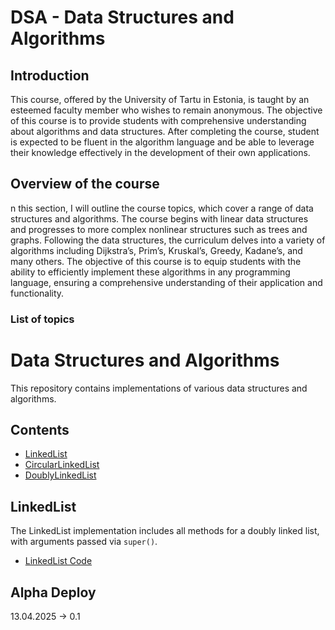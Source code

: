 # DSA - Data Structures and Algorithms

## Introduction

This course, offered by the University of Tartu in Estonia, is taught by an esteemed
faculty member who wishes to remain anonymous. The objective of this course is to
provide students with comprehensive understanding about algorithms and data structures.
After completing the course, student is expected to be fluent in the algorithm language
and be able to leverage their knowledge effectively in the development of
their own applications.

## Overview of the course

n this section, I will outline the course topics, which cover a range of data structures
and algorithms. The course begins with linear data structures and progresses to more
complex nonlinear structures such as trees and graphs. Following the data structures,
the curriculum delves into a variety of algorithms including Dijkstra’s,
Prim’s, Kruskal’s, Greedy, Kadane’s, and many others. The objective of this course is
to equip students with the ability to efficiently implement these algorithms in any
programming language, ensuring a comprehensive understanding of their application and
functionality.

### List of topics

# Data Structures and Algorithms

This repository contains implementations of various data structures and algorithms.

## Contents

- [LinkedList](./src/linked_lists/linked_list/implementation/linked_list.py)
- [CircularLinkedList](./src/linked_lists/circular_linked_list/implementation/circular_linked_list.py)
- [DoublyLinkedList](./src/linked_lists/doubly_linked_list/implementation/doubly_linked_list.py)

## LinkedList

The LinkedList implementation includes all methods for a doubly linked list, with arguments passed via `super()`.

- [LinkedList Code](./src/linked_lists/linked_list/implementation/linked_list.py)

## Alpha Deploy

13.04.2025 -> 0.1

